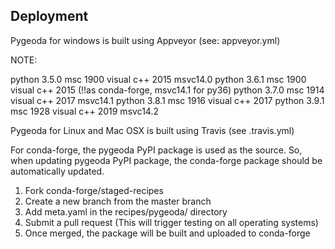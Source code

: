 

## Deployment


Pygeoda for windows is built using Appveyor (see: appveyor.yml)

NOTE:

python 3.5.0 msc 1900 visual c++ 2015  msvc14.0
python 3.6.1 msc 1900 visual c++ 2015  (!!as conda-forge, msvc14.1 for py36)
python 3.7.0 msc 1914 visual c++ 2017  msvc14.1
python 3.8.1 msc 1916 visual c++ 2017
python 3.9.1 msc 1928 visual c++ 2019  msvc14.2

Pygeoda for Linux and Mac OSX is built using Travis (see .travis.yml)

For conda-forge, the pygeoda PyPI package is used as the source. So, when 
updating pygeoda PyPI package, the conda-forge package should be 
automatically updated.

1. Fork conda-forge/staged-recipes
2. Create a new branch from the master branch
3. Add meta.yaml in the recipes/pygeoda/ directory
4. Submit a pull request (This will trigger testing on all operating systems)
5. Once merged, the package will be built and uploaded to conda-forge